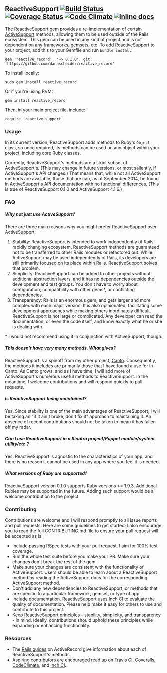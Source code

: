 ## ReactiveSupport [![Build Status](https://travis-ci.org/danascheider/reactive_support.svg?branch=master)](https://travis-ci.org/danascheider/reactive_support) [![Coverage Status](https://img.shields.io/coveralls/danascheider/reactive_support.svg)](https://coveralls.io/r/danascheider/reactive_support) [![Code Climate](https://codeclimate.com/github/danascheider/reactive_support/badges/gpa.svg)](https://codeclimate.com/github/danascheider/reactive_support) [![Inline docs](http://inch-ci.org/github/danascheider/reactive_support.svg?branch=master)](http://inch-ci.org/github/danascheider/reactive_support)
The ReactiveSupport gem provides a re-implementation of certain [ActiveSupport](https://github.com/rails/activesupport)
methods, allowing them to be used outside of the Rails ecosystem. This gem can 
be used in any kind of project and is not dependent on any frameworks, gemsets, etc.
To add ReactiveSupport to your project, add this to your Gemfile and run `bundle install`:
<pre><code>gem 'reactive_record', '~> 0.1.0', git: 'https://github.com/danascheider/reactive_record'</code></pre>
To install locally:
<pre><code>sudo gem install reactive_record</code></pre>
Or if you're using RVM: 
<pre><code>gem install reactive_record</code></pre>
Then, in your main project file, include:
<pre><code>require 'reactive_support'</code></pre>

### Usage
In its current version, ReactiveSupport adds methods to Ruby's `Object` class, so
once required, its methods can be used on any object within your project, including
core Ruby classes.

Currently, ReactiveSupport's methods are a strict subset of ActiveSupport's. (This may 
change in future versions, or most saliently, if ActiveSupport's API changes.)
That means that, while not all ActiveSupport methods are available, those that are can,
as of September 2014, be found in ActiveSupport's API documentation with no functional
differences. (This is true of ReactiveSupport 0.1.0 and ActiveSupport 4.1.6.)

### FAQ
##### Why not just use ActiveSupport?
There are three main reasons why you might prefer ReactiveSupport over ActiveSupport:
  1. Stability: ReactiveSupport is intended to work independently of Rails' rapidly changing 
     ecosystem. ReactiveSupport methods are guaranteed not to be transferred to other
     Rails modules or refactored out. While ActiveSupport may be used independently of
     Rails, its developers are still primarily focused on its place within Rails.
     ReactiveSupport solves that problem.
  2. Simplicity: ReactiveSupport can be added to other projects without additional abstraction
     layers, and it has no dependencies outside the development and test groups. You
     don't have to worry about configuration, compatibility with other gems*, or
     conflicting dependencies.
  3. Transparency: Rails is an enormous gem, and gets larger and more complex with each major version.
     It is also opinionated, facilitating some development approaches while making
     others inordinately difficult. ReactiveSupport is not large or complicated. Any
     developer can read the documentation, or even the code itself, and know exactly what
     he or she is dealing with.

\* I would not recommend using it in conjunction with ActiveSupport, though.

##### This doesn't have very many methods. What gives?
ReactiveSupport is a spinoff from my other project, [Canto](https://github.com/danascheider/canto).
Consequently, the methods it includes are primarily those that I have found a use for 
in Canto. As Canto grows, and as I have time, I will add more of ActiveSupport's 
numerous useful methods to ReactiveSupport. In the meantime, I welcome contributions
and will respond quickly to pull requests.

##### Is ReactiveSupport being maintained?
Yes. Since stability is one of the main advantages of ReactiveSupport, I will be taking
an "if it ain't broke, don't fix it" approach to maintaining it. An absence of recent
contributions should not be taken to mean it has fallen off my radar.

##### Can I use ReactiveSupport in a Sinatra project/Puppet module/system utility/etc.?
Yes. ReactiveSupport is agnostic to the characteristics of your app, and there is no
reason it cannot be used in any app where you feel it is needed.

##### What versions of Ruby are supported?
ReactiveSupport version 0.1.0 supports Ruby versions >= 1.9.3. Additional Rubies
may be supported in the future. Adding such support would be a welcome contribution
to the project.

### Contributing
Contributions are welcome and I will respond promptly to all issue reports and pull
requests. Here are some guidelines to get started; I also encourage you to read the 
full CONTRIBUTING.md file to ensure your pull request will be accepted as is:
  * Include passing RSpec tests with your pull request. I aim for 100% test coverage.
  * Run the whole test suite before you make your PR. Make sure your changes don't
    break the rest of the gem.
  * Make sure your changes are consistent with the functionality of ActiveSupport.
    Users should be able to learn about a ReactiveSupport method by reading the 
    ActiveSupport docs for the corresponding ActiveSupport method.
  * Don't add any new dependencies to ReactiveSupport, or methods that are specific
    to a particular framework, gemset, or type of app.
  * Include documentation. ReactiveSupport uses [Inch CI](http://inch-ci.org) to
    evaluate the quality of documentation. Please help make it easy for others to
    use and contribute to this project.
  * Keep ReactiveSupport principles - stability, simplicity, and transparency - in mind.
    Ideally, contributions should uphold these principles while expanding or 
    enhancing functionality.

### Resources
  * The [Rails guides](http://guides.rubyonrails.org/active_support_core_extensions.html) on
    ActiveRecord give information about each of ReactiveSupport's methods.
  * Aspiring contributors are encouraged read up on [Travis CI](http://travis-ci.org),
    [Coveralls](http://coveralls.io), [CodeClimate](http://codeclimate.com), and 
    [Inch CI](http://inch-ci.org).